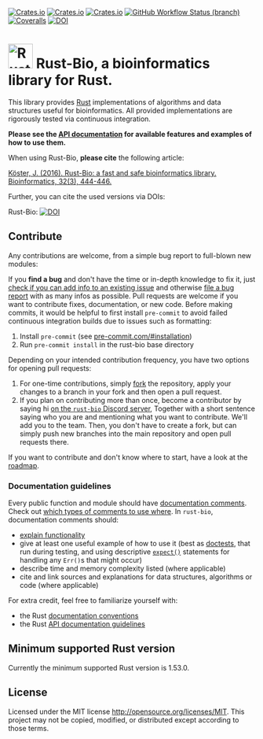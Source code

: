 [![Crates.io](https://img.shields.io/crates/d/bio.svg)](https://crates.io/crates/bio)
[![Crates.io](https://img.shields.io/crates/v/bio.svg)](https://crates.io/crates/bio)
[![Crates.io](https://img.shields.io/crates/l/bio.svg)](https://crates.io/crates/bio)
[![GitHub Workflow Status (branch)](https://img.shields.io/github/workflow/status/rust-bio/rust-bio/CI/master?label=tests)](https://github.com/rust-bio/rust-bio/actions)
[![Coveralls](https://img.shields.io/coveralls/rust-bio/rust-bio.svg)](https://coveralls.io/github/rust-bio/rust-bio)
[![DOI](https://zenodo.org/badge/29821195.svg)](https://zenodo.org/badge/latestdoi/29821195)


# <img src="./img/bioferris.svg" width=50em alt="Rust-Bio logo" /> Rust-Bio, a bioinformatics library for Rust.

This library provides [Rust](https://www.rust-lang.org) implementations of algorithms and data structures useful for bioinformatics.
All provided implementations are rigorously tested via continuous integration.

**Please see the [API documentation](https://docs.rs/bio) for available features and examples of how to use them.**

When using Rust-Bio, **please cite** the following article:

[Köster, J. (2016). Rust-Bio: a fast and safe bioinformatics library. Bioinformatics, 32(3), 444-446.](http://bioinformatics.oxfordjournals.org/content/early/2015/10/06/bioinformatics.btv573.short?rss=1)

Further, you can cite the used versions via DOIs:

Rust-Bio: [![DOI](https://zenodo.org/badge/29821195.svg)](https://zenodo.org/badge/latestdoi/29821195)

## Contribute

Any contributions are welcome, from a simple bug report to full-blown new modules:

If you **find a bug** and don't have the time or in-depth knowledge to fix it, just [check if you can add info to an existing issue](https://github.com/rust-bio/rust-bio/issues) and otherwise [file a bug report](https://github.com/rust-bio/rust-bio/issues/new/choose) with as many infos as possible.
Pull requests are welcome if you want to contribute fixes, documentation, or new code. Before making commits, it would be helpful to first install `pre-commit` to avoid failed continuous integration builds due to issues such as formatting:
1. Install `pre-commit` (see [pre-commit.com/#installation](https://pre-commit.com/#installation))
2. Run `pre-commit install` in the rust-bio base directory

Depending on your intended contribution frequency, you have two options for opening pull requests:
1. For one-time contributions, simply [fork](https://help.github.com/en/github/getting-started-with-github/fork-a-repo) the repository, apply your changes to a branch in your fork and then open a pull request.
2. If you plan on contributing more than once, become a contributor by saying hi [on the `rust-bio` Discord server](https://discord.gg/rssQABT),
    Together with a short sentence saying who you are and mentioning what you want to contribute.
    We'll add you to the team.
    Then, you don't have to create a fork, but can simply push new branches into the main repository and open pull requests there.

If you want to contribute and don't know where to start, have a look at the [roadmap](https://github.com/rust-bio/rust-bio/issues/3).

### Documentation guidelines

Every public function and module should have [documentation comments](https://doc.rust-lang.org/stable/rust-by-example/meta/doc.html).
Check out [which types of comments to use where](https://doc.rust-lang.org/stable/reference/comments.html#doc-comments).
In `rust-bio`, documentation comments should:
* [explain functionality](https://doc.rust-lang.org/rustdoc/how-to-write-documentation.html)
* give at least one useful example of how to use it (best as [doctests](https://doc.rust-lang.org/rustdoc/documentation-tests.html),
  that run during testing, and using descriptive [`expect()`](https://doc.rust-lang.org/std/result/enum.Result.html#method.expect)
  statements for handling any `Err()`s that might occur)
* describe time and memory complexity listed (where applicable)
* cite and link sources and explanations for data structures, algorithms or code (where applicable)

For extra credit, feel free to familiarize yourself with:
* the Rust [documentation conventions](https://rust-lang.github.io/rfcs/1574-more-api-documentation-conventions.html#appendix-a-full-conventions-text)
* the Rust [API documentation guidelines](https://rust-lang.github.io/api-guidelines/documentation.html)

## Minimum supported Rust version

Currently the minimum supported Rust version is 1.53.0.

## License

Licensed under the MIT license http://opensource.org/licenses/MIT. This project may not be copied, modified, or distributed except according to those terms.
